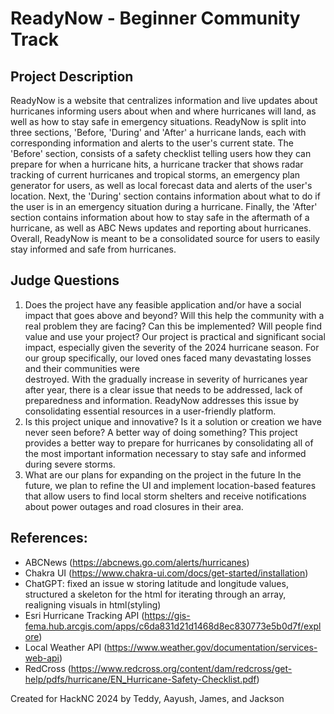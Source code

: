 # ReadyNow - Beginner Community Track

## Project Description
ReadyNow is a website that centralizes information and live updates about hurricanes informing users about when and where hurricanes will land, as well as how to stay safe in emergency situations. ReadyNow is split into three sections, 'Before, 'During' and 'After' a hurricane lands, each with corresponding information and alerts to the user's current state. The 'Before' section, consists of a safety checklist telling users how they can prepare for when a hurricane hits, a hurricane tracker that shows radar tracking of current hurricanes and tropical storms, an emergency plan generator for users, as well as local forecast data and alerts of the user's location. Next, the 'During' section contains information about what to do if the user is in an emergency situation during a hurricane. Finally, the 'After' section contains information about how to stay safe in the aftermath of a hurricane, as well as ABC News updates and reporting about hurricanes. Overall, ReadyNow is meant to be a consolidated source for users to easily stay informed and safe from hurricanes.

## Judge Questions
1. Does the project have any feasible application and/or have a social impact that goes above and beyond? Will this help the community with a real problem they are facing? Can this be implemented? Will people find value and     use your project?
   Our project is practical and significant social impact, especially given the severity of the 2024 hurricane season. For our group specifically, our loved ones faced many devastating losses and their communities were       
   destroyed. With the gradually increase in severity of hurricanes year after year, there is a clear issue that needs to be addressed, lack of preparedness and information. ReadyNow addresses this issue by consolidating 
   essential resources in a user-friendly platform.
2. Is this project unique and innovative? Is it a solution or creation we have never seen before? A better way of doing something?
   This project provides a better way to prepare for hurricanes by consolidating all of the most important information necessary to stay safe and informed during severe storms.  
3. What are our plans for expanding on the project in the future
   In the future, we plan to refine the UI and implement location-based features that allow users to find local storm shelters and receive notifications about power outages and road closures in their area.
   
## References:
- ABCNews (https://abcnews.go.com/alerts/hurricanes)
- Chakra UI (https://www.chakra-ui.com/docs/get-started/installation)
- ChatGPT: fixed an issue w storing latitude and longitude values, structured a skeleton for the html for iterating through an array, realigning visuals in html(styling)
- Esri Hurricane Tracking API (https://gis-fema.hub.arcgis.com/apps/c6da831d21d1468d8ec830773e5b0d7f/explore)
- Local Weather API (https://www.weather.gov/documentation/services-web-api)
- RedCross (https://www.redcross.org/content/dam/redcross/get-help/pdfs/hurricane/EN_Hurricane-Safety-Checklist.pdf)

Created for HackNC 2024 by Teddy, Aayush, James, and Jackson
